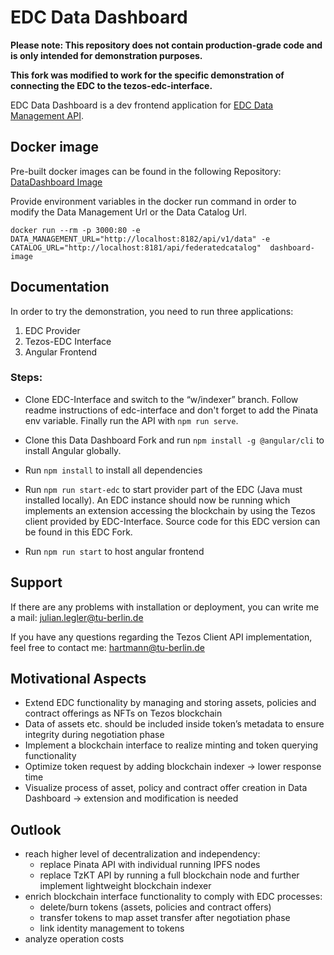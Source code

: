# EDC Data Dashboard

**Please note: This repository does not contain production-grade code and is only intended for demonstration purposes.**

**This fork was modified to work for the specific demonstration of connecting the EDC to the tezos-edc-interface.**

EDC Data Dashboard is a dev frontend application for [EDC Data Management API](https://github.com/eclipse-dataspaceconnector/DataSpaceConnector).

## Docker image

Pre-built docker images can be found in the following Repository: [DataDashboard Image](https://hub.docker.com/repository/docker/johann1999/data-dashboard/general)

Provide environment variables in the docker run command in order to modify the Data Management Url or the Data Catalog Url.

```
docker run --rm -p 3000:80 -e DATA_MANAGEMENT_URL="http://localhost:8182/api/v1/data" -e CATALOG_URL="http://localhost:8181/api/federatedcatalog"  dashboard-image
```

## Documentation

In order to try the demonstration, you need to run three applications:

1. EDC Provider
2. Tezos-EDC Interface
3. Angular Frontend

### Steps:

- Clone EDC-Interface and switch to the “w/indexer” branch.
  Follow readme instructions of edc-interface and don't forget to add the Pinata env variable. Finally run the API with `npm run serve`.

- Clone this Data Dashboard Fork and run `npm install -g @angular/cli` to install Angular globally.

- Run `npm install` to install all dependencies

- Run `npm run start-edc` to start provider part of the EDC (Java must installed locally). An EDC instance should now be running which implements an extension accessing the blockchain by using the Tezos client provided by EDC-Interface. Source code for this EDC version can be found in this EDC Fork.

- Run `npm run start` to host angular frontend

## Support

If there are any problems with installation or deployment, you can write me a mail:
<julian.legler@tu-berlin.de>

If you have any questions regarding the Tezos Client API implementation, feel free to contact me:
<hartmann@tu-berlin.de>

## Motivational Aspects

- Extend EDC functionality by managing and storing assets, policies and contract offerings as NFTs on Tezos blockchain
- Data of assets etc. should be included inside token’s metadata to ensure integrity during negotiation phase
- Implement a blockchain interface to realize minting and token querying functionality
- Optimize token request by adding blockchain indexer → lower response time
- Visualize process of asset, policy and contract offer creation in Data Dashboard → extension and modification is needed

## Outlook

- reach higher level of decentralization and independency:
  - replace Pinata API with individual running IPFS nodes
  - replace TzKT API by running a full blockchain node and further implement lightweight blockchain indexer
- enrich blockchain interface functionality to comply with EDC processes:
  - delete/burn tokens (assets, policies and contract offers)
  - transfer tokens to map asset transfer after negotiation phase
  - link identity management to tokens
- analyze operation costs
